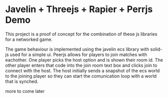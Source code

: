 # Javelin + Threejs + Rapier + Perrjs Demo

This project is a proof of concept for the combination of these js libraries for a networked game.

The game behaviour is implemented using the javelin ecs library with solid-js used for a simple ui. Peerjs allows for players to join matches with eachother. One player picks the host option and is shown their room id. The other player enters that code into the join room text box and clicks join to connect with the host. The host initially sends a snapshot of the ecs world to the joining player so they can start the comunication loop with a world that is synched.

more to come later
